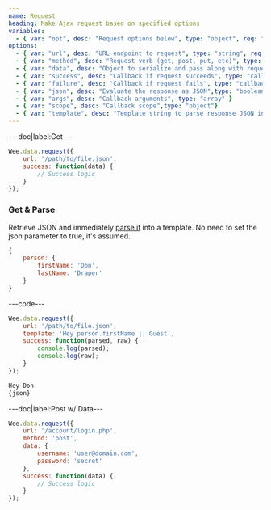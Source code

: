 ```yaml
---
name: Request
heading: Make Ajax request based on specified options
variables:
  - { var: "opt", desc: "Request options below", type: "object", req: true }
options:
  - { var: "url", desc: "URL endpoint to request", type: "string", req: true }
  - { var: "method", desc: "Request verb (get, post, put, etc)", type: "string", default: "get" }
  - { var: "data", desc: "Object to serialize and pass along with request", type: "object" }
  - { var: "success", desc: "Callback if request succeeds", type: "callback" }
  - { var: "failure", desc: "Callback if request fails", type: "callback" }
  - { var: "json", desc: "Evaluate the response as JSON",type: "boolean", default: "false"}
  - { var: "args", desc: "Callback arguments", type: "array" }
  - { var: "scope", desc: "Callback scope",type: "object"}
  - { var: "template", desc: "Template string to parse response JSON into",type: "string"}
---
```


---doc|label:Get---

```javascript
Wee.data.request({
	url: '/path/to/file.json',
	success: function(data) {
		// Success logic
	}
});
```

### Get & Parse

Retrieve JSON and immediately [parse it](https://www.weepower.com/script/data#parse) into a template. No need to set the json parameter to true, it's assumed.

```javascript
{
	person: {
		firstName: 'Don',
		lastName: 'Draper'
	}
}
```

---code---

```javascript
Wee.data.request({
	url: '/path/to/file.json',
	template: 'Hey person.firstName || Guest',
	success: function(parsed, raw) {
		console.log(parsed);
		console.log(raw);
	}
});
```

```html
Hey Don
{json}
```

---doc|label:Post w/ Data---

```javascript
Wee.data.request({
	url: '/account/login.php',
	method: 'post',
	data: {
		username: 'user@domain.com',
		password: 'secret'
	},
	success: function(data) {
		// Success logic
	}
});
```